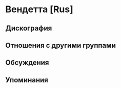 # Вендетта [Rus]



## Дискография


## Отношения с другими группами


## Обсуждения


## Упоминания

